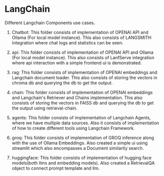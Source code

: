 # LangChain
Different Langchain Components use cases.
1. Chatbot:
    This folder consists of implementation of OPENAI API and Ollama (For local model instance). This also consists of LANGSMITH integration where chat logs and statistics can be seen.

2. api:
    This folder consists of implementation of OPENAI API and Ollama (For local model instance). This also consists of LanfServe integration where api interaction with a simple frontend ui is demonstrated.

3. rag:
    This folder consists of implementation of OPENAI embeddings and Langchain document loader. This also consists of storing the vectors in chroma db and querying the db to get the output.

4. chain:
    This folder consists of implementation of OPENAI embeddings and Langchain's Retriever and Chains implementation. This also consists of storing the vectors in FAISS db and querying the db to get the output using retrieval-chain.

5. agents:
    This folder consists of implementation of Langchain Agents, where we have multiple data sources. Also it consists of implementation of how to create different tools using Langchain Framework.

6. groq:
    This folder consists of implementation of GROQ inference along with the use of Ollama Embeddings. Also created a simple ui using streamlit which also encompasses a Document similarity search.

7. huggingface:
    This folder consists of implementation of hugging face models(both llms and embedding models). Also created a RetrievalQA object to connect prompt template and llm.
